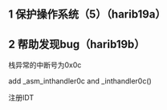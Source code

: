 ## 1 保护操作系统（5）（harib19a）


## 2 帮助发现bug（harib19b）

栈异常的中断号为0x0c

add _asm_inthandler0c and _inthandler0c()

注册IDT